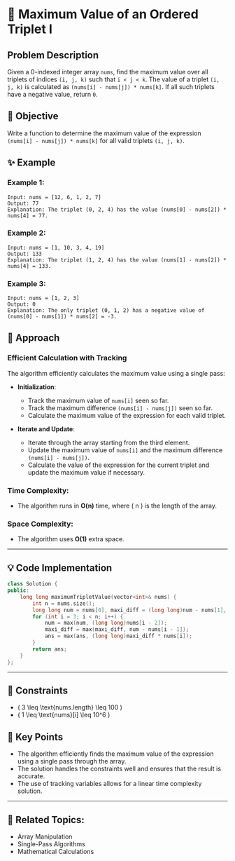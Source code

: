 # 🔢 **Maximum Value of an Ordered Triplet I**

## Problem Description

Given a 0-indexed integer array `nums`, find the maximum value over all triplets of indices `(i, j, k)` such that `i < j < k`. The value of a triplet `(i, j, k)` is calculated as `(nums[i] - nums[j]) * nums[k]`. If all such triplets have a negative value, return `0`.

## 🎯 **Objective**

Write a function to determine the maximum value of the expression `(nums[i] - nums[j]) * nums[k]` for all valid triplets `(i, j, k)`.

## ✨ **Example**

### Example 1:
```plaintext
Input: nums = [12, 6, 1, 2, 7]
Output: 77
Explanation: The triplet (0, 2, 4) has the value (nums[0] - nums[2]) * nums[4] = 77.
```

### Example 2:
```plaintext
Input: nums = [1, 10, 3, 4, 19]
Output: 133
Explanation: The triplet (1, 2, 4) has the value (nums[1] - nums[2]) * nums[4] = 133.
```

### Example 3:
```plaintext
Input: nums = [1, 2, 3]
Output: 0
Explanation: The only triplet (0, 1, 2) has a negative value of (nums[0] - nums[1]) * nums[2] = -3.
```

## 🚀 **Approach**

### **Efficient Calculation with Tracking**

The algorithm efficiently calculates the maximum value using a single pass:

- **Initialization**:
  - Track the maximum value of `nums[i]` seen so far.
  - Track the maximum difference `(nums[i] - nums[j])` seen so far.
  - Calculate the maximum value of the expression for each valid triplet.

- **Iterate and Update**:
  - Iterate through the array starting from the third element.
  - Update the maximum value of `nums[i]` and the maximum difference `(nums[i] - nums[j])`.
  - Calculate the value of the expression for the current triplet and update the maximum value if necessary.

### **Time Complexity**:
- The algorithm runs in **O(n)** time, where \( n \) is the length of the array.

### **Space Complexity**:
- The algorithm uses **O(1)** extra space.

---

## 💡 **Code Implementation**

```cpp
class Solution {
public:
    long long maximumTripletValue(vector<int>& nums) {
        int n = nums.size();
        long long num = nums[0], maxi_diff = (long long)num - nums[1], ans = max((long long)0, (long long)maxi_diff * nums[2]);
        for (int i = 3; i < n; i++) {
            num = max(num, (long long)nums[i - 2]);
            maxi_diff = max(maxi_diff, num - nums[i - 1]);
            ans = max(ans, (long long)maxi_diff * nums[i]);
        }
        return ans;
    }
};
```

---

## 🔧 **Constraints**

- \( 3 \leq \text{nums.length} \leq 100 \)
- \( 1 \leq \text{nums}[i] \leq 10^6 \)

## 🌟 **Key Points**

- The algorithm efficiently finds the maximum value of the expression using a single pass through the array.
- The solution handles the constraints well and ensures that the result is accurate.
- The use of tracking variables allows for a linear time complexity solution.

---

## 🔗 **Related Topics**:
- Array Manipulation
- Single-Pass Algorithms
- Mathematical Calculations